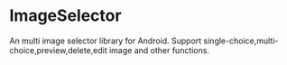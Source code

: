 # ImageSelector
An multi image selector library for Android. Support single-choice,multi-choice,preview,delete,edit image and other functions.
